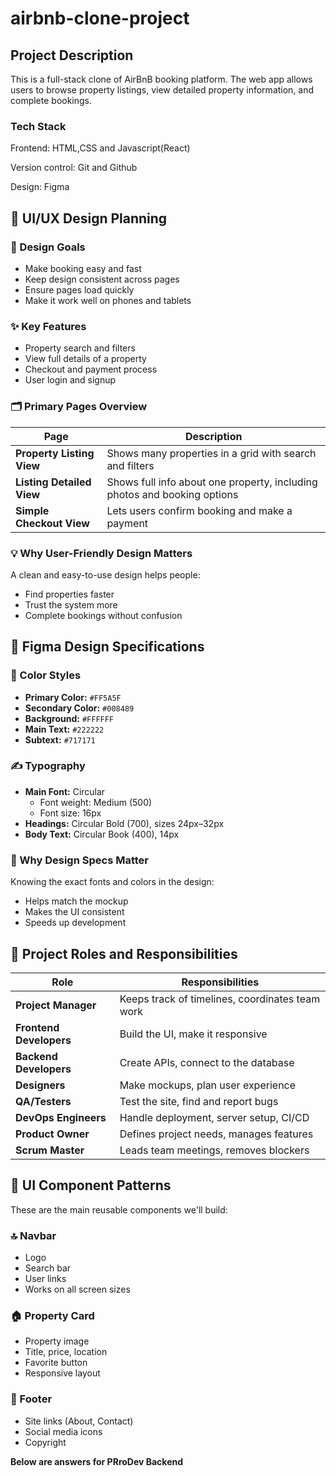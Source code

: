 # airbnb-clone-project

## Project Description
This is a full-stack clone of AirBnB booking platform. The web app allows users to browse property listings, view detailed property information, and complete bookings. 

### Tech Stack
Frontend: HTML,CSS and Javascript(React)  

Version control: Git and Github  

Design: Figma  

## 🧠 UI/UX Design Planning

### 🎯 Design Goals
- Make booking easy and fast
- Keep design consistent across pages
- Ensure pages load quickly
- Make it work well on phones and tablets

### ✨ Key Features
- Property search and filters
- View full details of a property
- Checkout and payment process
- User login and signup

### 🗂️ Primary Pages Overview

| Page | Description |
|------|-------------|
| **Property Listing View** | Shows many properties in a grid with search and filters |
| **Listing Detailed View** | Shows full info about one property, including photos and booking options |
| **Simple Checkout View** | Lets users confirm booking and make a payment |

### 💡 Why User-Friendly Design Matters

A clean and easy-to-use design helps people:
- Find properties faster
- Trust the system more
- Complete bookings without confusion

## 🎨 Figma Design Specifications

### 🎨 Color Styles
- **Primary Color:** `#FF5A5F`
- **Secondary Color:** `#008489`
- **Background:** `#FFFFFF`
- **Main Text:** `#222222`
- **Subtext:** `#717171`

### ✍️ Typography
- **Main Font:** Circular
  - Font weight: Medium (500)
  - Font size: 16px
- **Headings:** Circular Bold (700), sizes 24px–32px
- **Body Text:** Circular Book (400), 14px

### 🧠 Why Design Specs Matter

Knowing the exact fonts and colors in the design:
- Helps match the mockup
- Makes the UI consistent
- Speeds up development

## 👥 Project Roles and Responsibilities

| Role | Responsibilities |
|------|------------------|
| **Project Manager** | Keeps track of timelines, coordinates team work |
| **Frontend Developers** | Build the UI, make it responsive |
| **Backend Developers** | Create APIs, connect to the database |
| **Designers** | Make mockups, plan user experience |
| **QA/Testers** | Test the site, find and report bugs |
| **DevOps Engineers** | Handle deployment, server setup, CI/CD |
| **Product Owner** | Defines project needs, manages features |
| **Scrum Master** | Leads team meetings, removes blockers |

## 🧩 UI Component Patterns

These are the main reusable components we'll build:

### 🔝 Navbar
- Logo
- Search bar
- User links
- Works on all screen sizes

### 🏠 Property Card
- Property image
- Title, price, location
- Favorite button
- Responsive layout

### 🔻 Footer
- Site links (About, Contact)
- Social media icons
- Copyright

**Below are answers for PRroDev Backend**





